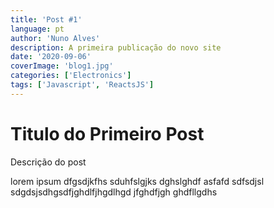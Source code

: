 ```yaml
---
title: 'Post #1'
language: pt
author: 'Nuno Alves'
description: A primeira publicação do novo site
date: '2020-09-06'
coverImage: 'blog1.jpg'
categories: ['Electronics']
tags: ['Javascript', 'ReactsJS']
---
```


# Titulo do Primeiro Post

Descrição do post

lorem ipsum dfgsdjkfhs sduhfslgjks dghslghdf asfafd sdfsdjsl sdgdsjsdhgsdfjghdlfjhgdlhgd jfghdfjgh ghdfllgdhs

